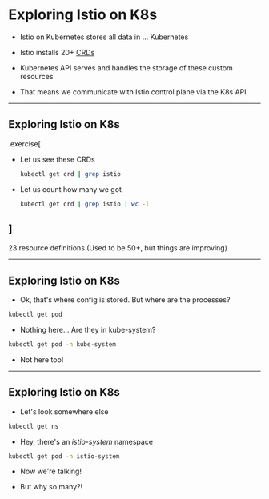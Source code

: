 # Exploring Istio on K8s

- Istio on Kubernetes stores all data in ... Kubernetes

- Istio installs 20+ [CRDs](https://kubernetes.io/docs/concepts/extend-kubernetes/api-extension/custom-resources/#customresourcedefinitions)

- Kubernetes API serves and handles the storage of these custom resources

- That means we communicate with Istio control plane via the K8s API

---
## Exploring Istio on K8s
.exercise[
- Let us see these CRDs
  ```bash
  kubectl get crd | grep istio
  ```
- Let us count how many we got
  ```bash
  kubectl get crd | grep istio | wc -l
  ```
]
--


23 resource definitions (Used to be 50+, but things are improving)

---
## Exploring Istio on K8s

 - Ok, that's where config is stored. But where are the processes?

```bash
kubectl get pod
```
 - Nothing here... Are they in kube-system?

```bash
kubectl get pod -n kube-system
```
 - Not here too!
---

## Exploring Istio on K8s

 - Let's look somewhere else

```bash
kubectl get ns
```
 - Hey, there's an *istio-system* namespace

```bash
kubectl get pod -n istio-system
```

- Now we're talking!

- But why so many?!

